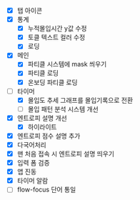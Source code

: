 - [x] 탭 아이콘
- [x] 통계
  - [x] 누적몰입시간 y값 수정
  - [x] 토클 텍스트 컬러 수정
  - [x] 로딩
- [x] 메인
  - [x] 파티클 시스템에 mask 씌우기
  - [x] 파티클 로딩
  - [x] 온보딩 파티클 로딩
- [ ] 타이머
  - [x] 몰입도 추세 그래프를 몰입기록으로 전환
  - [ ] 몰입 패턴 분석 시스템 개선
- [x] 엔트로피 설명 개선
  - [x] 하이라이트
- [x] 엔트로피 점수 설명 추가
- [x] 다국어처리
- [x] 맨 처음 접속 시 엔트로피 설명 띄우기
- [x] 입력 폼 검증
- [x] 앱 진동
- [x] 타이머 알람
- [ ] flow-focus 단어 통일
